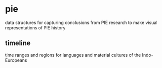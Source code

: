 # pie
data structures for capturing conclusions from PIE research to make visual representations of PIE history

## timeline
time ranges and regions for languages and material cultures of the Indo-Europeans
